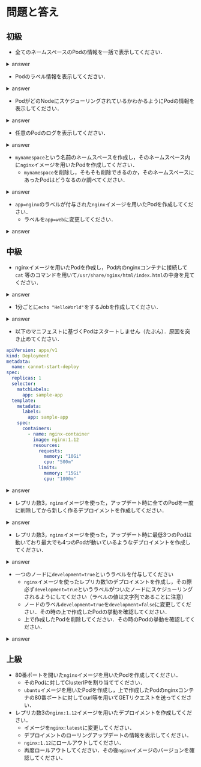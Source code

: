 # 問題と答え

## 初級
- 全てのネームスペースのPodの情報を一括で表示してください．
<details><summary>answer</summary>
<p>

```
$ kubectl get pods --all-namespaces
```
</p>
</details>

- Podのラベル情報を表示してください．
<details><summary>answer</summary>
<p>

```
$ kubectl get pods --show-labels
```
</p>
</details>

- PodがどのNodeにスケジューリングされているかわかるようにPodの情報を表示してください．
<details><summary>answer</summary>
<p>

```
$ kubectl get pods -o wide
```
</p>
</details>

- 任意のPodのログを表示してください．
<details><summary>answer</summary>
<p>

```
# <pod_name>にPodの名前を入れる
$ kubectl logs <pod_name>
```
</p>
</details>

- `mynamespace`という名前のネームスペースを作成し，そのネームスペース内に`nginx`イメージを用いたPodを作成してください．
  - `mynamespace`を削除し，そもそも削除できるのか，そのネームスペースにあったPodはどうなるのか調べてください．
<details><summary>answer</summary>
<p>

```
# nsはnamespaceの省略形
$ kubectl create ns mynamespace
# --restart=Neverを省くとDeploymentリソースとして作成される
# マニフェストファイルを作成してそれをapplyする形でも大丈夫です
$ kubectl run nginx --image=nginx --restart=Never -n mynamespace

$ kubectl delete ns mynamespace
# ネームスペースを削除するとそのネームスペースに紐づいたリソースは全て消し飛びます（うっかり消してしまわないように注意）
# そのため何か一時的に試したいことがある場合，`hoge-test`のようなネームスペースを作成して最後そのネームスペースを削除すると消し忘れがなく楽です
```
</p>
</details>

- `app=nginx`のラベルが付与された`nginx`イメージを用いたPodを作成してください．
  - ラベルを`app=web`に変更してください．
<details><summary>answer</summary>
<p>

```
# マニフェストファイルを作成してそれをapplyする形でも大丈夫です
$ kubectl run nginx --image=nginx --restart=Never --labels=app=nginx

$ kubectl label po nginx app=web --overwrite 
# `kubectl get po --show-labels`で確認してみるとよいです
```
</p>
</details>

## 中級
- nginxイメージを用いたPodを作成し，Pod内のnginxコンテナに接続して`cat` 等のコマンドを用いて`/usr/share/nginx/html/index.html`の中身を見てください．
<details><summary>answer</summary>
<p>

```
# マニフェストファイルを作成してそれをapplyする形でも大丈夫です
$ kubectl run nginx --image=nginx --restart=Never

$ kubectl exec nginx -it /bin/bash  
# 中でごにょごにょする
```

`/usr/share/nginx/html/index.html`の中身
```html /usr/share/nginx/html/index.html
<!DOCTYPE html>
<html>
<head>
<title>Welcome to nginx!</title>
<style>
    body {
        width: 35em;
        margin: 0 auto;
        font-family: Tahoma, Verdana, Arial, sans-serif;
    }
</style>
</head>
<body>
<h1>Welcome to nginx!</h1>
<p>If you see this page, the nginx web server is successfully installed and
working. Further configuration is required.</p>

<p>For online documentation and support please refer to
<a href="http://nginx.org/">nginx.org</a>.<br/>
Commercial support is available at
<a href="http://nginx.com/">nginx.com</a>.</p>

<p><em>Thank you for using nginx.</em></p>
</body>
</html>
```
</p>
</details>

- 1分ごとに`echo "HelloWorld"`をするJobを作成してください．
<details><summary>answer</summary>
<p>

```
# kubectl run はDeprecated（将来的に消されます）
$ kubectl run hello-cronjob --image=ubuntu --restart=OnFailure --schedule="*/1 * * * *"   -- /bin/sh -c 'echo "HelloWorld"'

# kubectl createを使った場合
$ kubectl create cronjob hello-cronjob --image=ubuntu --schedule="*/1 * * * *" -- /bin/sh -c 'echo "HelloWorld"'
```

マニフェストをapplyする場合のマニフェスト例
```yaml
apiVersion: batch/v1beta1
kind: CronJob
metadata:
  creationTimestamp: null
  name: hello-cronjob
spec:
  jobTemplate:
    metadata:
      creationTimestamp: null
      name: hello-cronjob
    spec:
      template:
        metadata:
          creationTimestamp: null
        spec:
          containers:
          - command:
            - /bin/sh
            - -c
            - echo "HelloWorld"
            image: ubuntu
            name: hello-cronjob
            resources: {}
          restartPolicy: OnFailure
  schedule: '*/1 * * * *'
```
</p>
</details>

- 以下のマニフェストに基づくPodはスタートしません（たぶん）．原因を突き止めてください．
```yaml
apiVersion: apps/v1
kind: Deployment
metadata:
  name: cannot-start-deploy
spec:
  replicas: 1
  selector:
    matchLabels:
      app: sample-app
  template:
    metadata:
      labels:
        app: sample-app
    spec:
      containers:
        - name: nginx-container
          image: nginx:1.12
          resources:
            requests:
              memory: "10Gi"
              cpu: "500m"
            limits:
              memory: "15Gi"
              cpu: "1000m"
```
<details><summary>answer</summary>
<p>

```
# kubectl describeでそれぞれのリソースの詳細を取得することができます
# 下にあるEventsを見てみましょう
$ kubectl describe po <pod_name>
```
原因はメモリ不足です．
</p>
</details>

- レプリカ数3，`nginx`イメージを使った，アップデート時に全てのPodを一度に削除してから新しく作るデプロイメントを作成してください．
<details><summary>answer</summary>
<p>

`Deployment.spec.strategy`で`Recreate`を選択します
マニフェスト例
```yaml
apiVersion: apps/v1
kind: Deployment
metadata:
  name: deployment-recreate
spec:
  strategy:
    type: Recreate
  replicas: 3
  selector:
    matchLabels:
      app: sample-app
  template:
    metadata:
      labels:
        app: sample-app
    spec:
      containers:
        - name: nginx-container
          image: nginx:latest
```
</p>
</details>

- レプリカ数3，`nginx`イメージを使った，アップデート時に最低3つのPodは動いており最大でも4つのPodが動いているようなデプロイメントを作成してください．
<details><summary>answer</summary>
<p>

`Deployment.spec.strategy`で`RollingUpdate`を選択します
`maxUnavailable`は稼働状態のPodがレプリカ数から最大何個マイナスになってもよいか，
`maxSurge`は稼働状態のPodがレプリカ数から最大何個プラスになってもよいかを定義します
マニフェスト例
```yaml
apiVersion: apps/v1
kind: Deployment
metadata:
  name: deployment-rollingupdate
spec:
  strategy:
    type: RollingUpdate
    rollingUpdate:
      maxUnavailable: 0
      maxSurge: 1
  replicas: 3
  selector:
    matchLabels:
      app: sample-app
  template:
    metadata:
      labels:
        app: sample-app
    spec:
      containers:
        - name: nginx-container
          image: nginx:latest
```
</p>
</details>

- 一つのノードに`development=true`というラベルを付与してください
  - `nginx`イメージを使ったレプリカ数1のデプロイメントを作成し，その際必ず`development=true`というラベルがついたノードにスケジューリングされるようにしてください（ラベルの値は文字列であることに注意）
  - ノードのラベル`development=true`を`development=false`に変更してください．その時の上で作成したPodの挙動を確認してください．
  - 上で作成したPodを削除してください．その時のPodの挙動を確認してください．
<details><summary>answer</summary>
<p>

```
# noはnodeの省略形です
$ kubectl label no <node_name> development=true

# マニフェストをapply
$ kubectl apply -f <file_path>

# ラベルを変更する
$ kubectl label no <node_name> development=false --overwrite
# このときPodはNodeSelectorの条件に当てはまらなくなりますがRunningのままです
# NodeSelectorの条件が参照されるのはあくまでスケジューリング時なので，その後nodeのラベルが変更されても改めてスケジューリングが行われることはありません

$ kubectl delete po <pod_name>
# 様子をみる
$ kubectl get po -w
# PodがPendingのままになります
# より詳細を見たい場合は`kubectl describe`してみるとよいです
```

マニフェスト例
```yaml
apiVersion: apps/v1
kind: Deployment
metadata:
  name: dev-app
spec:
  replicas: 1
  selector:
    matchLabels:
      app: sample-app
  template:
    metadata:
      labels:
        app: sample-app
    spec:
      containers:
        - name: nginx-container
          image: nginx:latest
      nodeSelector:
        development: "true"
```
</p>
</details>

## 上級
- 80番ポートを開いた`nginx`イメージを用いたPodを作成してください．
  - そのPodに対してClusterIPを割り当ててください．
  - `ubuntu`イメージを用いたPodを作成し，上で作成したPodのnginxコンテナの80番ポートに対してcurl等を用いてGETリクエストを送ってください．
- レプリカ数3の`nginx:1.12`イメージを用いたデプロイメントを作成してください．
  - イメージを`nginx:latest`に変更してください．
  - デプロイメントのローリングアップデートの情報を表示してください．
  - `nginx:1.12`にロールアウトしてください．
  - 再度ロールアウトしてください．その後`nginx`イメージのバージョンを確認してください．